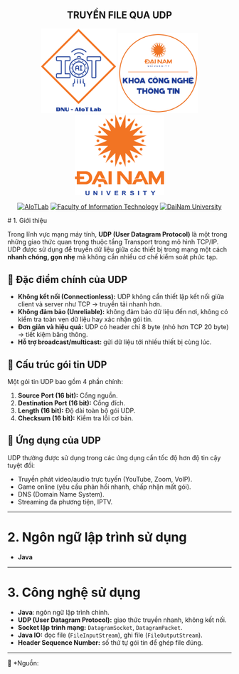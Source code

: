 <h2 align="center">
   TRUYỀN FILE QUA UDP 
</h2>
<div align="center">
    <p align="center">
        <img src="docs/aiotlab_logo.png" alt="AIoTLab Logo" width="170"/>
        <img src="docs/fitdnu_logo.png" alt="AIoTLab Logo" width="180"/>
        <img src="docs/dnu_logo.png" alt="DaiNam University Logo" width="200"/>
    </p>

[![AIoTLab](https://img.shields.io/badge/AIoTLab-green?style=for-the-badge)](https://www.facebook.com/DNUAIoTLab)
[![Faculty of Information Technology](https://img.shields.io/badge/Faculty%20of%20Information%20Technology-blue?style=for-the-badge)](https://dainam.edu.vn/vi/khoa-cong-nghe-thong-tin)
[![DaiNam University](https://img.shields.io/badge/DaiNam%20University-orange?style=for-the-badge)](https://dainam.edu.vn)

</div>
# 1. Giới thiệu

Trong lĩnh vực mạng máy tính, **UDP (User Datagram Protocol)** là một trong những giao thức quan trọng thuộc tầng Transport trong mô hình TCP/IP.  
UDP được sử dụng để truyền dữ liệu giữa các thiết bị trong mạng một cách **nhanh chóng, gọn nhẹ** mà không cần nhiều cơ chế kiểm soát phức tạp.

## 🔹 Đặc điểm chính của UDP
- **Không kết nối (Connectionless):** UDP không cần thiết lập kết nối giữa client và server như TCP → truyền tải nhanh hơn.
- **Không đảm bảo (Unreliable):** không đảm bảo dữ liệu đến nơi, không có kiểm tra toàn vẹn dữ liệu hay xác nhận gói tin.
- **Đơn giản và hiệu quả:** UDP có header chỉ 8 byte (nhỏ hơn TCP 20 byte) → tiết kiệm băng thông.
- **Hỗ trợ broadcast/multicast:** gửi dữ liệu tới nhiều thiết bị cùng lúc.

## 🔹 Cấu trúc gói tin UDP
Một gói tin UDP bao gồm 4 phần chính:
1. **Source Port (16 bit):** Cổng nguồn.  
2. **Destination Port (16 bit):** Cổng đích.  
3. **Length (16 bit):** Độ dài toàn bộ gói UDP.  
4. **Checksum (16 bit):** Kiểm tra lỗi cơ bản.  

## 🔹 Ứng dụng của UDP
UDP thường được sử dụng trong các ứng dụng cần tốc độ hơn độ tin cậy tuyệt đối:
- Truyền phát video/audio trực tuyến (YouTube, Zoom, VoIP).  
- Game online (yêu cầu phản hồi nhanh, chấp nhận mất gói).  
- DNS (Domain Name System).  
- Streaming đa phương tiện, IPTV.  

---

# 2. Ngôn ngữ lập trình sử dụng
- **Java**

---

# 3. Công nghệ sử dụng
- **Java**: ngôn ngữ lập trình chính.  
- **UDP (User Datagram Protocol):** giao thức truyền nhanh, không kết nối.  
- **Socket lập trình mạng:** `DatagramSocket`, `DatagramPacket`.  
- **Java IO:** đọc file (`FileInputStream`), ghi file (`FileOutputStream`).  
- **Header Sequence Number:** số thứ tự gói tin để ghép file đúng.  

---

📌 *Nguồn:
